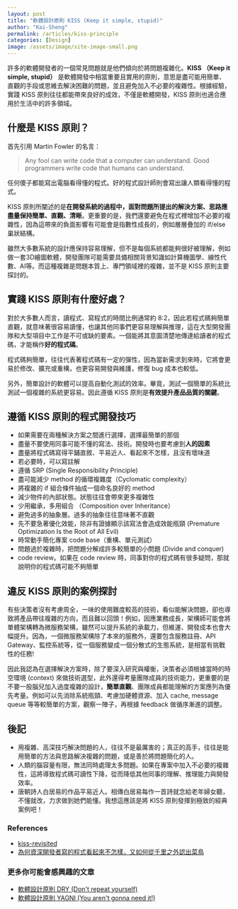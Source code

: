 ```yaml
---
layout: post
title: "軟體設計原則 KISS (Keep it simple, stupid)"
author: "Kai-Sheng"
permalink: /articles/kiss-principle
categories: [Design]
image: /assets/image/site-image-small.png
--- 
```


許多的軟體開發者的一個常見問題就是他們傾向於將問題複雜化。**KISS （Keep it simple, stupid）** 是軟體開發中相當重要且實用的原則，意思是盡可能用簡單、直觀的手段或思維去解決困難的問題，並且避免加入不必要的複雜性。根據經驗，實踐 KISS 原則往往都能帶來良好的成效，不僅是軟體開發，KISS 原則也適合應用於生活中的許多領域。


## **什麼是 KISS 原則？**
首先引用 Martin Fowler 的名言：
> Any fool can write code that a computer can understand. Good programmers write code that humans can understand.

任何傻子都能寫出電腦看得懂的程式。好的程式設計師則會寫出讓人類看得懂的程式。

KISS 原則所闡述的是**在開發系統的過程中，面對問題所提出的解決方案、思路應盡量保持簡單、直觀、清晰**。更重要的是，我們還要避免在程式裡增加不必要的複雜性，因為這帶來的負面影響有可能會是指數性成長的，例如層層疊加的 if/else 巢狀結構。

雖然大多數系統的設計應保持容易理解，但不是每個系統都能夠很好被理解，例如做一套3D繪圖軟體，開發團隊可能需要具備相關背景知識如計算機圖學、線性代數、AI等。而這種複雜是問題本質上、專門領域裡的複雜，並不是 KISS 原則主要探討的。

## **實踐 KISS 原則有什麼好處？**
對於大多數人而言，讀程式、寫程式的時間比例通常約 8:2，因此若程式碼夠簡單直觀，就意味著很容易讀懂，也讓其他同事們更容易理解與推理，這在大型開發團隊和大型項目中工作是不可或缺的要素。一個能將其意圖清楚地傳達給讀者的程式碼，才能稱作**好的程式碼**。

程式碼夠簡單，往往代表著程式碼有一定的彈性，因為當新需求到來時，它將會更易於修改、擴充或重構，也更容易開發與維護，修復 bug 成本也較低。

另外，簡單設計的軟體可以提高自動化測試的效率。畢竟，測試一個簡單的系統比測試一個複雜的系統更容易。因此遵循 KISS 原則是**有效提升產品品質的關鍵**。

## **遵循 KISS 原則的程式開發技巧**
- 如果需要在兩種解決方案之間進行選擇，選擇最簡單的那個
- 盡量不要使用同事可能不懂的寫法、技術。開發時也要考慮到**人的因素**
- 盡量將程式碼寫得平鋪直敘、平易近人、看起來不怎樣，且沒有壞味道
- 若必要時，可以寫註解
- 遵循 SRP (Single Responsibility Principle)
- 盡可能減少 method 的循環複雜度（Cyclomatic complexity）
- 將複雜的 if 組合條件抽成一個命名良好的 method
- 減少物件的內部狀態。狀態往往會帶來更多複雜性
- 少用繼承，多用組合 （Composition over Inheritance）
- 避免過多的抽象層。過多的抽象往往意味著不直觀
- 先不要急著優化效能，除非有證據顯示該寫法會造成效能瓶頸 (Premature Optimization Is the Root of All Evil)
- 時常動手簡化專案 code base（重構、單元測試）
- 問題過於複雜時，把問題分解成許多較簡單的小問題 (Divide and conquer)
- code review。如果在 code review 時，同事對你的程式碼有很多疑問，那就說明你的程式碼可能不夠簡單

## **違反 KISS 原則的案例探討**
有些決策者沒有考慮周全，一味的使用難度較高的技術，看似能解決問題，卻也導致將產品帶往複雜的方向，而且難以回頭！例如，因應業務成長，架構師可能會將單體架構轉為微服務架構，雖然可以提升系統的承載力，但維運、開發成本也會大幅提升。因為，一個微服務架構除了本來的服務外，還要包含服務註冊、API Gateway、監控系統等，從一個服務變成一個分散式的生態系統，是相當有挑戰性的任務!

因此我認為在選擇解決方案時，除了要深入研究與權衡，決策者必須根據當時的時空環境 (context) 來做技術選型，此外還得考量團隊成員的技術能力，更重要的是不要一股腦兒加入過度複雜的設計，**簡單直觀**、團隊成員都能理解的方案應列為優先考量。例如可以先消除系統瓶頸、考慮加硬體資源、加入 cache, message queue 等等較簡單的方案，觀察一陣子，再根據 feedback 做循序漸進的調整。

## **後記**
- 用複雜、高深技巧解決問題的人，往往不是最厲害的；真正的高手，往往是能用簡單的方法與思路解決複雜的問題，或是善於將問題簡化的人。
- 人類的腦容量有限，無法同時處理太多問題。如果在專案中加入不必要的複雜性，這將導致程式碼可讀性下降，從而降低其他同事的理解、推理能力與開發效率。
- 唐朝詩人白居易的作品平易近人。相傳白居易每作一首詩就念給老年婦女聽，不懂就改，力求做到她們能懂。我想這應該是將 KISS 原則發揮到極致的經典案例吧！

### **References**
- [kiss-revisited](https://enterprisecraftsmanship.com/posts/kiss-revisited/)
- [為何資深開發者寫的程式看起來不怎樣，又如何從千里之外認出菜鳥](https://medium.com/@CQD/%E7%82%BA%E4%BD%95%E8%B3%87%E6%B7%B1%E9%96%8B%E7%99%BC%E8%80%85%E5%AF%AB%E7%9A%84%E7%A8%8B%E5%BC%8F%E7%9C%8B%E8%B5%B7%E4%BE%86%E4%B8%8D%E6%80%8E%E6%A8%A3-%E5%8F%88%E5%A6%82%E4%BD%95%E5%BE%9E%E5%8D%83%E9%87%8C%E4%B9%8B%E5%A4%96%E8%AA%8D%E5%87%BA%E8%8F%9C%E9%B3%A5-c1afa754c5e4)

### **更多你可能會感興趣的文章**
- [軟體設計原則 DRY (Don't repeat yourself)](/articles/dry-principle)
- [軟體設計原則 YAGNI (You aren't gonna need it!)](/articles/yagni-principle)